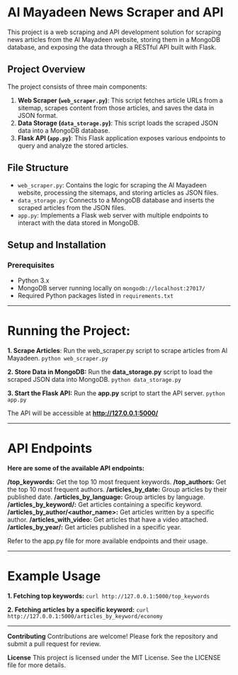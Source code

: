 # Al Mayadeen News Scraper and API

This project is a web scraping and API development solution for scraping news articles from the Al Mayadeen website, storing them in a MongoDB database, and exposing the data through a RESTful API built with Flask.

## Project Overview

The project consists of three main components:

1. **Web Scraper (`web_scraper.py`)**: This script fetches article URLs from a sitemap, scrapes content from those articles, and saves the data in JSON format.
2. **Data Storage (`data_storage.py`)**: This script loads the scraped JSON data into a MongoDB database.
3. **Flask API (`app.py`)**: This Flask application exposes various endpoints to query and analyze the stored articles.

## File Structure

- `web_scraper.py`: Contains the logic for scraping the Al Mayadeen website, processing the sitemaps, and storing articles as JSON files.
- `data_storage.py`: Connects to a MongoDB database and inserts the scraped articles from the JSON files.
- `app.py`: Implements a Flask web server with multiple endpoints to interact with the data stored in MongoDB.

## Setup and Installation

### Prerequisites

- Python 3.x
- MongoDB server running locally on `mongodb://localhost:27017/`
- Required Python packages listed in `requirements.txt`
--------------------------------------------------------------------------------------------------------------------------------------------------------------------
# Running the Project:

**1. Scrape Articles**: Run the web_scraper.py script to scrape articles from Al Mayadeen.
``` python web_scraper.py ```

**2. Store Data in MongoDB:** 
Run the **data_storage.py** script to load the scraped JSON data into MongoDB.
```python data_storage.py```

**3. Start the Flask API:**
Run the **app.py** script to start the API server.
```python app.py```

The API will be accessible at **http://127.0.0.1:5000/**

--------------------------------------------------------------------------------------------------------------------------------------------------------------------
# API Endpoints
**Here are some of the available API endpoints:**

**/top_keywords:** Get the top 10 most frequent keywords.
**/top_authors:** Get the top 10 most frequent authors.
**/articles_by_date:** Group articles by their published date.
**/articles_by_language:** Group articles by language.
**/articles_by_keyword/<keyword>:** Get articles containing a specific keyword.
**/articles_by_author/<author_name>:** Get articles written by a specific author.
**/articles_with_video:** Get articles that have a video attached.
**/articles_by_year/<year>:** Get articles published in a specific year.

Refer to the app.py file for more available endpoints and their usage.

--------------------------------------------------------------------------------------------------------------------------------------------------------------------
# Example Usage

**1. Fetching top keywords:**
```curl http://127.0.0.1:5000/top_keywords```

**2. Fetching articles by a specific keyword:**
```curl http://127.0.0.1:5000/articles_by_keyword/economy```

--------------------------------------------------------------------------------------------------------------------------------------------------------------------
**Contributing**
Contributions are welcome! Please fork the repository and submit a pull request for review.

**License**
This project is licensed under the MIT License. See the LICENSE file for more details.

